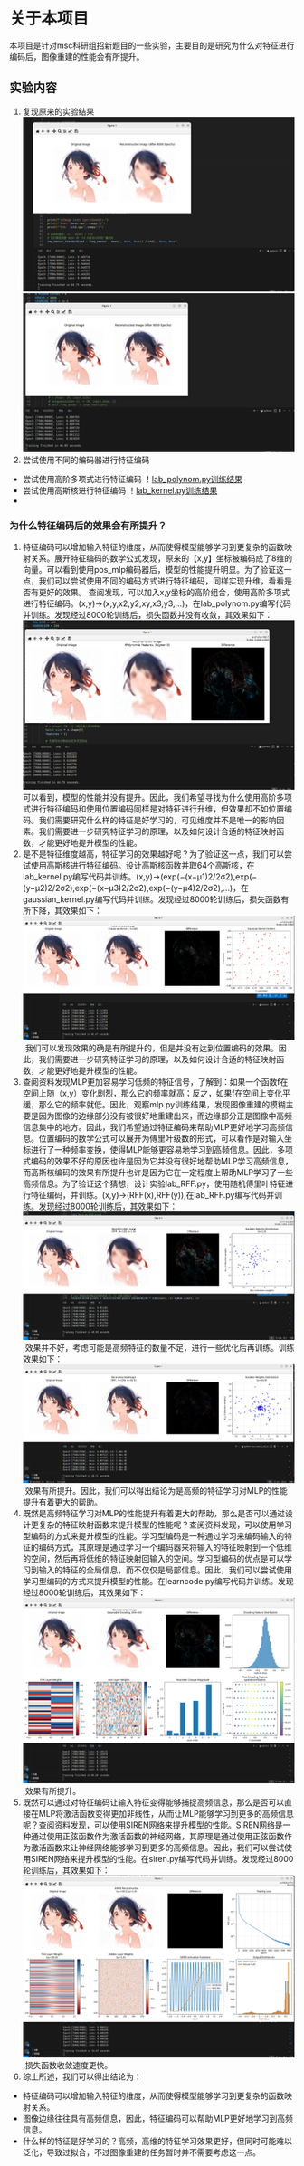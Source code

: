 # 关于本项目
本项目是针对msc科研组招新题目的一些实验，主要目的是研究为什么对特征进行编码后，图像重建的性能会有所提升。
## 实验内容
1. 复现原来的实验结果
![mlp.py训练结果](./picture/d1.png)
![pos_mlp.py训练结果](./picture/d2.png)
2. 尝试使用不同的编码器进行特征编码
- 尝试使用高阶多项式进行特征编码
！[lab_polynom.py训练结果](./picture/d3.png)
- 尝试使用高斯核进行特征编码
！[lab_kernel.py训练结果](./picture/d4.png)
- 
### 为什么特征编码后的效果会有所提升？
1. 特征编码可以增加输入特征的维度，从而使得模型能够学习到更复杂的函数映射关系。展开特征编码的数学公式发现，原来的【x,y】坐标被编码成了8维的向量。可以看到使用pos_mlp编码器后，模型的性能提升明显。为了验证这一点，我们可以尝试使用不同的编码方式进行特征编码，同样实现升维，看看是否有更好的效果。
查阅发现，可以加入x,y坐标的高阶组合，使用高阶多项式进行特征编码。(x,y)→(x,y,x2,y2,xy,x3,y3,…)，在lab_polynom.py编写代码并训练。发现经过8000轮训练后，损失函数并没有收敛，其效果如下：
![lab_polynom.py训练结果](./picture/d3.png)
可以看到，模型的性能并没有提升。因此，我们希望寻找为什么使用高阶多项式进行特征编码和使用位置编码同样是对特征进行升维，但效果却不如位置编码。我们需要研究什么样的特征是好学习的，可见维度并不是唯一的影响因素。我们需要进一步研究特征学习的原理，以及如何设计合适的特征映射函数，才能更好地提升模型的性能。
2. 是不是特征维度越高，特征学习的效果越好呢？为了验证这一点，我们可以尝试使用高斯核进行特征编码。设计高斯核函数并取64个高斯核，在lab_kernel.py编写代码并训练。(x,y)→(exp(−(x−μ1)2/2σ2),exp(−(y−μ2)2/2σ2),exp(−(x−μ3)2/2σ2),exp(−(y−μ4)2/2σ2),…)，在gaussian_kernel.py编写代码并训练。发现经过8000轮训练后，损失函数有所下降，其效果如下：
![gaussian_kernel.py训练结果](./picture/d4.png),我们可以发现效果的确是有所提升的，但是并没有达到位置编码的效果。因此，我们需要进一步研究特征学习的原理，以及如何设计合适的特征映射函数，才能更好地提升模型的性能。
3. 查阅资料发现MLP更加容易学习低频的特征信号，了解到：如果一个函数f在空间上随（x,y）变化剧烈，那么它的频率就高；反之，如果f在空间上变化平缓，那么它的频率就低。因此，观察mlp.py训练结果，发现图像重建的模糊主要是因为图像的边缘部分没有被很好地重建出来，而边缘部分正是图像中高频信息集中的地方。因此，我们希望通过特征编码来帮助MLP更好地学习高频信息。位置编码的数学公式可以展开为傅里叶级数的形式，可以看作是对输入坐标进行了一种频率变换，使得MLP能够更容易地学习到高频信息。因此，多项式编码的效果不好的原因也许是因为它并没有很好地帮助MLP学习高频信息，而高斯核编码的效果有所提升也许是因为它在一定程度上帮助MLP学习了一些高频信息。为了验证这个猜想，设计实验lab_RFF.py，使用随机傅里叶特征进行特征编码，并训练。(x,y)→(RFF(x),RFF(y)),在lab_RFF.py编写代码并训练。发现经过8000轮训练后，其效果如下：
![lab_RFF.py训练结果](./picture/d5.png),效果并不好，考虑可能是高频特征的数量不足，进行一些优化后再训练。训练效果如下：
![lab_RFF.py训练结果](./picture/d8.png),效果有所提升。因此，我们可以得出结论为是高频的特征学习对MLP的性能提升有着更大的帮助。
4. 既然是高频特征学习对MLP的性能提升有着更大的帮助，那么是否可以通过设计更复杂的特征映射函数来提升模型的性能呢？查阅资料发现，可以使用学习型编码的方式来提升模型的性能。学习型编码是一种通过学习来编码输入的特征的编码方式，其原理是通过学习一个编码器来将输入的特征映射到一个低维的空间，然后再将低维的特征映射回输入的空间。学习型编码的优点是可以学习到输入的特征的全局信息，而不仅仅是局部信息。因此，我们可以尝试使用学习型编码的方式来提升模型的性能。在learncode.py编写代码并训练。发现经过8000轮训练后，其效果如下：
![learncode.py训练结果](./picture/d6.png),效果有所提升。
5. 既然可以通过对特征编码让输入特征变得能够捕捉高频信息，那么是否可以直接在MLP将激活函数变得更加非线性，从而让MLP能够学习到更多的高频信息呢？查阅资料发现，可以使用SIREN网络来提升模型的性能。SIREN网络是一种通过使用正弦函数作为激活函数的神经网络，其原理是通过使用正弦函数作为激活函数来让神经网络能够学习到更多的高频信息。因此，我们可以尝试使用SIREN网络来提升模型的性能。在siren.py编写代码并训练。发现经过8000轮训练后，其效果如下：
![siren.py训练结果](./picture/d7.png),损失函数收敛速度更快。
6. 综上所述，我们可以得出结论为：
- 特征编码可以增加输入特征的维度，从而使得模型能够学习到更复杂的函数映射关系。
- 图像边缘往往具有高频信息，因此，特征编码可以帮助MLP更好地学习到高频信息。
- 什么样的特征是好学习的？高频，高维的特征学习效果更好，但同时可能难以泛化，导致过拟合，不过图像重建的任务暂时并不需要考虑这一点。